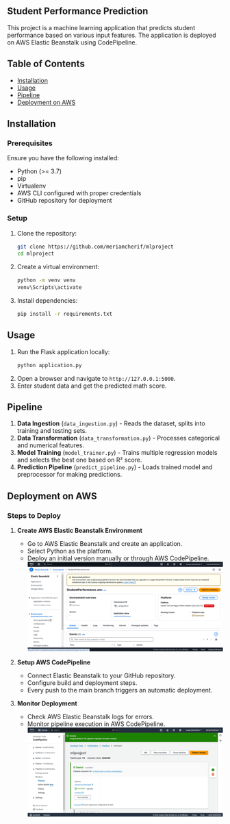 ## Student Performance Prediction
This project is a machine learning application that predicts student performance based on various input features. The application is deployed on AWS Elastic Beanstalk using CodePipeline.

## Table of Contents
- [Installation](#installation)
- [Usage](#usage)
- [Pipeline](#pipeline)
- [Deployment on AWS](#deployment-on-aws)
## Installation

### Prerequisites
Ensure you have the following installed:
- Python (>= 3.7)
- pip
- Virtualenv
- AWS CLI configured with proper credentials
- GitHub repository for deployment

### Setup
1. Clone the repository:
   ```bash
   git clone https://github.com/meriamcherif/mlproject
   cd mlproject
   ```
2. Create a virtual environment:
   ```bash
   python -m venv venv
   venv\Scripts\activate
   ```
3. Install dependencies:
   ```bash
   pip install -r requirements.txt
   ```

## Usage
1. Run the Flask application locally:
   ```bash
   python application.py
   ```
2. Open a browser and navigate to `http://127.0.0.1:5000`.
3. Enter student data and get the predicted math score.


##  Pipeline
1. **Data Ingestion** (`data_ingestion.py`) - Reads the dataset, splits into training and testing sets.
2. **Data Transformation** (`data_transformation.py`) - Processes categorical and numerical features.
3. **Model Training** (`model_trainer.py`) - Trains multiple regression models and selects the best one based on R² score.
4. **Prediction Pipeline** (`predict_pipeline.py`) - Loads trained model and preprocessor for making predictions.


## Deployment on AWS

### Steps to Deploy
1. **Create AWS Elastic Beanstalk Environment**
   - Go to AWS Elastic Beanstalk and create an application.
   - Select Python as the platform.
   - Deploy an initial version manually or through AWS CodePipeline.
 ![Elastic Beanstalk Setup](screenshots/beanstalk_env.png)

2. **Setup AWS CodePipeline**
   - Connect Elastic Beanstalk to your GitHub repository.
   - Configure build and deployment steps.
   - Every push to the main branch triggers an automatic deployment.

3. **Monitor Deployment**
   - Check AWS Elastic Beanstalk logs for errors.
   - Monitor pipeline execution in AWS CodePipeline.
 ![Pipeline ](screenshots/pipeline.png)



